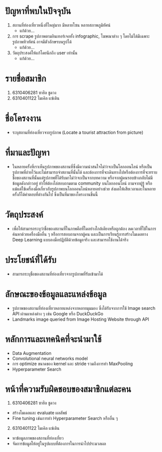 # ปัญหาที่พบในปัจจุบัน

1. สถานที่ท่องเที่ยวหนึ่งที่ใหญ่มาก มีหลายโซน หลายสภาพภูมิทัศน์
   - แก้ด้วย...
2. การ scrape รูปภาพตามอินเทอร์เจอทั้ง infographic, โฆษณาต่าง ๆ โดยไม่ได้มีเฉพาะรูปภาพทิวทัศน์ อาจมีตัวอักษรบนรูปได้
   - แก้ด้วย...
3. วัตถุประสงค์ให้แก้โดยนึกถึง user เท่านั้น
   - แก้ด้วย...


# รายชื่อสมาชิก
1. 6310406281 ซาฮิล ชูดวง
2. 6310401122 ไมเคิล แซ่เติน


# ชื่อโครงงาน
- ระบุสถานที่ท่องเที่ยวจากรูปภาพ (Locate a tourist attraction from picture)

  
# ที่มาและปัญหา
- ในหลายครั้งที่เราเห็นรูปภาพของสถานที่ซึ่งมีความน่าสนใจไม่ว่าจะเป็นโลกออนไลน์ หรือเป็นรูปภาพที่ถ่ายไว้และไม่สามารถจำสถานที่นั้นได้ และต้องการที่จะเดินทางไปหรือต้องการที่จะทราบชื่อของสถานที่นั้นแต่รูปภาพที่ได้รับมาไม่ว่าจะเป็นจากบทความ หรือจากผู้คนรอบข้างกลับไม่มีข้อมูลดังกล่าวอยู่ ทำให้ต้องไล่สอบถามตาม community บนโลกออนไลน์ ถามจากผู้รู้ หรือแม้แต่ใช้เครื่องมือเกี่ยวกับรูปภาพบนโลกออนไลน์หลายอย่างช่วย ส่งผลให้เสียเวลาและในหลายครั้งก็ได้คำตอบที่ต่างกันไป ซึ่งเป็นที่มาของโครงงานชิ้นนี้


# วัตถุประสงค์
- เพื่อให้สามารถระบุว่าชื่อของสถานที่ในภาพคือที่ใดอย่างใกล้เคียงหรือถูกต้อง ลดเวลาที่ใช้ในการค้นหาด้วยเครื่องมืออื่น ๆ หรือการสอบถามจากผู้คน และเป็นการเรียนรู้การสร้างโมเดลทาง Deep Learning แบบลงมือปฏิบัติด้วยข้อมูลจริง และสามารถใช้งานได้จริง


# ประโยชน์ที่ได้รับ
- สามารถระบุชื่อของสถานที่ท่องเที่ยวจากรูปภาพที่รับเข้ามาได้


# ลักษณะของข้อมูลและแหล่งข้อมูล
- รูปภาพของสถานที่ท่องเที่ยวหลายแหล่งจากหลายมุมมอง ซึ่งได้รับจากการใช้ Image search API ผ่านแหล่งต่าง ๆ เช่น Google หรือ DuckDuckGo
- Landmarks image queried from Image Hosting Website through API


# หลักการและเทคนิคที่จะนำมาใช้
- Data Augmentation
- Convolutional neural networks model
- การ optimize ขนาดของ kernel และ stride รวมถึงการทำ MaxPooling
- Hyperparameter Search


# หน้าที่ความรับผิดชอบของสมาชิกแต่ละคน

1. 6310406281 ซาฮิล ชูดวง
- สร้างโมเดลและ evaluate ผลลัพธ์
- Fine tuning เช่นการทำ Hyperparameter Search หรืออื่น ๆ
2. 6310401122 ไมเคิล แซ่เติน
- หาข้อมูลภาพของสถานที่ท่องเที่ยว
- จัดการข้อมูลให้อยู่ในรูปแบบที่ต้องการในการนำไปประมวลผล
